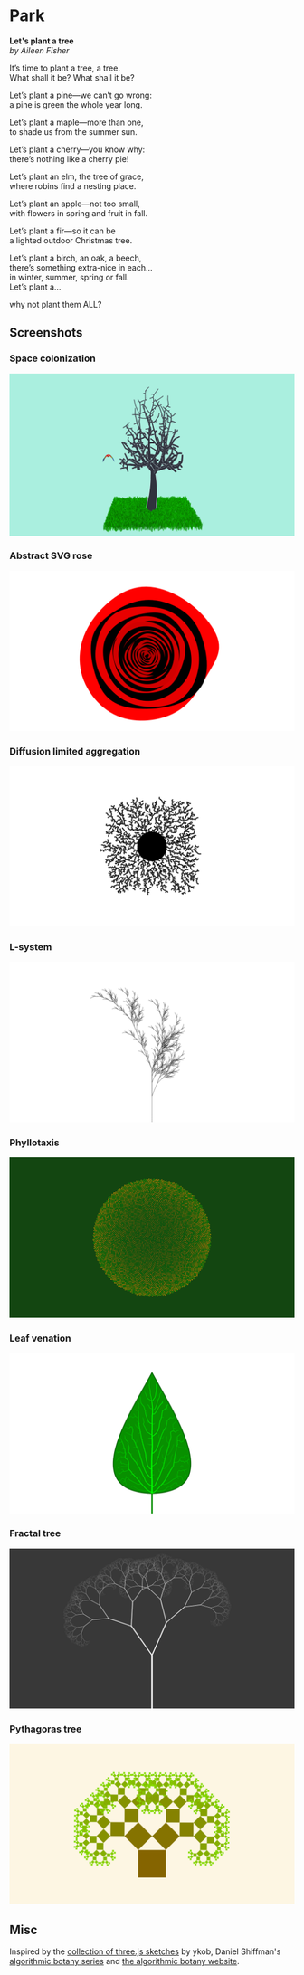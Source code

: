 # Park

<b>Let's plant a tree</b><br>
<em>by Aileen Fisher</em>

It’s time to plant a tree, a tree.<br>
What shall it be? What shall it be?

Let’s plant a pine—we can’t go wrong:<br>
a pine is green the whole year long.

Let’s plant a maple—more than one,<br>
to shade us from the summer sun.

Let’s plant a cherry—you know why:<br>
there’s nothing like a cherry pie!

Let’s plant an elm, the tree of grace,<br>
where robins find a nesting place.

Let’s plant an apple—not too small,<br>
with flowers in spring and fruit in fall.

Let’s plant a fir—so it can be<br>
a lighted outdoor Christmas tree.

Let’s plant a birch, an oak, a beech,<br>
there’s something extra-nice in each…<br>
in winter, summer, spring or fall.<br>
Let’s plant a…

why not plant them ALL?

## Screenshots
### Space colonization
![3D model of tree with polygon grass](imgs/teaser.png)

### Abstract SVG rose
![Alternating black and red blobs on top of each other forming an abstract image of a rose](imgs/rose.png)

### Diffusion limited aggregation
![A black circle with branches growing out from it](imgs/dla.png)

### L-system
![A plant like structure made out of black lines on a white background](imgs/lindenmayer.png)

### Phyllotaxis
![A spiral pattern of coloured dots on a green background](imgs/phyllotaxis.png)

### Leaf venation
![A model of a leaf with venations](imgs/venation.png)

### Fractal tree
![Abstract fractal tree made out of white lines](imgs/fractal.png)

### Pythagoras tree
![Abstract tree made out of squares](imgs/pytree.png)

## Misc
Inspired by the [collection of three.js sketches](https://github.com/ykob/sketch-threejs) by ykob, Daniel Shiffman's [algorithmic botany series](https://www.youtube.com/playlist?list=PLRqwX-V7Uu6bxNsa_3SfCPyF9Md9XvXhR) and [the algorithmic botany website](http://algorithmicbotany.org/).

